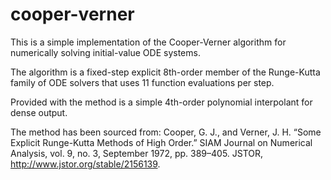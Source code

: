 # cooper-verner

This is a simple implementation of the Cooper-Verner algorithm for numerically solving initial-value ODE systems.

The algorithm is a fixed-step explicit 8th-order member of the Runge-Kutta family of ODE solvers that uses 11 function evaluations per step.

Provided with the method is a simple 4th-order polynomial interpolant for dense output.

The method has been sourced from: 
Cooper, G. J., and Verner, J. H. “Some Explicit Runge-Kutta Methods of High Order.”
SIAM Journal on Numerical Analysis, vol. 9, no. 3, September 1972, pp. 389–405.
JSTOR, http://www.jstor.org/stable/2156139.
